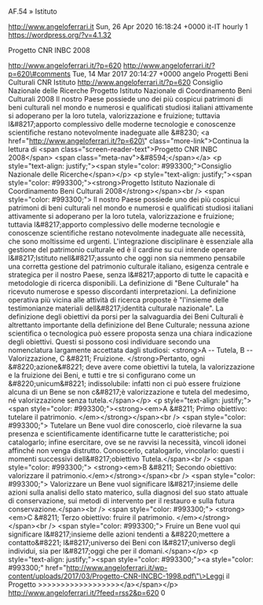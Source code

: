 AF.54 » Istituto

http://www.angeloferrari.it Sun, 26 Apr 2020 16:18:24 +0000 it-IT hourly 1 https://wordpress.org/?v=4.1.32

Progetto CNR INBC 2008

http://www.angeloferrari.it/?p=620 http://www.angeloferrari.it/?p=620\#comments Tue, 14 Mar 2017 20:14:27 +0000 angelo Progetti Beni Culturali CNR Istituto http://www.angeloferrari.it/?p=620 Consiglio Nazionale delle Ricerche Progetto Istituto Nazionale di Coordinamento Beni Culturali 2008 Il nostro Paese possiede uno dei più cospicui patrimoni di beni culturali nel mondo e numerosi e qualificati studiosi italiani attivamente si adoperano per la loro tutela, valorizzazione e fruizione; tuttavia l&\#8217;apporto complessivo delle moderne tecnologie e conoscenze scientifiche restano notevolmente inadeguate alle &\#8230; \<a href=\"http://www.angeloferrari.it/?p=620\" class=\"more-link\"\>Continua la lettura di \<span class=\"screen-reader-text\"\>Progetto CNR INBC 2008\</span\> \<span class=\"meta-nav\"\>&\#8594;\</span\>\</a\> \<p style=\"text-align: justify;\"\>\<span style=\"color: \#993300;\"\>Consiglio Nazionale delle Ricerche\</span\>\</p\> \<p style=\"text-align: justify;\"\>\<span style=\"color: \#993300;\"\>\<strong\>Progetto Istituto Nazionale di Coordinamento Beni Culturali 2008\</strong\>\</span\>\<br /\> \<span style=\"color: \#993300;\"\> Il nostro Paese possiede uno dei più cospicui patrimoni di beni culturali nel mondo e numerosi e qualificati studiosi italiani attivamente si adoperano per la loro tutela, valorizzazione e fruizione; tuttavia l&\#8217;apporto complessivo delle moderne tecnologie e conoscenze scientifiche restano notevolmente inadeguate alle necessità, che sono moltissime ed urgenti. L'integrazione disciplinare è essenziale alla gestione del patrimonio culturale ed è il cardine su cui intende operare l&\#8217;Istituto nell&\#8217;assunto che oggi non sia nemmeno pensabile una corretta gestione del patrimonio culturale italiano, esigenza centrale e strategica per il nostro Paese, senza l&\#8217;apporto di tutte le capacità e metodologie di ricerca disponibili. La definizione di "Bene Culturale" ha ricevuto numerose e spesso discordanti interpretazioni. La definizione operativa più vicina alle attività di ricerca proposte è "l'insieme delle testimonianze materiali dell&\#8217;identità culturale nazionale". La definizione degli obiettivi da porsi per la salvaguardia dei Beni Culturali è altrettanto importante della definizione del Bene Culturale; nessuna azione scientifica o tecnologica può essere proposta senza una chiara indicazione degli obiettivi. Questi si possono così individuare secondo una nomenclatura largamente accettata dagli studiosi: \<strong\>A -- Tutela, B -- Valorizzazione, C &\#8211; Fruizione. \</strong\>Pertanto, ogni &\#8220;azione&\#8221; deve avere come obiettivi la tutela, la valorizzazione e la fruizione dei Beni, e tutti e tre si configurano come un &\#8220;unicum&\#8221; indissolubile: infatti non ci può essere fruizione alcuna di un Bene se non c&\#8217;è valo­rizzazione e tutela del medesimo, né valorizzazione senza tutela.\</span\>\</p\> \<p style=\"text-align: justify;\"\>\<span style=\"color: \#993300;\"\>\<strong\>\<em\>A &\#8211; Primo obiettivo: tutelare il patrimonio. \</em\>\</strong\>\</span\>\<br /\> \<span style=\"color: \#993300;\"\> Tutelare un Bene vuol dire conoscerlo, cioè rilevarne la sua presenza e scientificamente identificarne tutte le caratteristiche; poi catalogarlo; infine esercita­re, ove se ne ravvisi la necessità, vincoli idonei affinché non venga distrutto. Conoscerlo, catalogarlo, vinco­larlo: questi i momenti successivi dell&\#8217;obiettivo Tutela.\</span\>\<br /\> \<span style=\"color: \#993300;\"\> \<strong\>\<em\>B &\#8211; Secondo obiettivo: valorizzare il patrimonio.\</em\>\</strong\>\</span\>\<br /\> \<span style=\"color: \#993300;\"\> Valorizzare un Bene vuol significare l&\#8217;insieme delle azioni sulla analisi dello stato materico, sulla diagnosi del suo stato attuale di conservazione, sui metodi di intervento per il restauro e sulla futura conservazione.\</span\>\<br /\> \<span style=\"color: \#993300;\"\> \<strong\>\<em\>C &\#8211; Terzo obiettivo: fruire il patrimonio. \</em\>\</strong\>\</span\>\<br /\> \<span style=\"color: \#993300;\"\> Fruire un Bene vuol qui significare l&\#8217;insieme delle azioni tendenti a &\#8220;mettere a contatto&\#8221; l&\#8217;universo dei Beni con l&\#8217;universo degli individui, sia per l&\#8217;oggi che per il domani.\</span\>\</p\> \<p style=\"text-align: justify;\"\>\<span style=\"color: \#993300;\"\>\<a style=\"color: \#993300;\" href=\"http://www.angeloferrari.it/wp-content/uploads/2017/03/Progetto-CNR-INCBC-1998.pdf\"\>Leggi il Progetto &gt;&gt;&gt;&gt;&gt;&gt;&gt;&gt;&gt;&gt;&gt;&gt;&gt;&gt;&gt;&gt;&gt;&gt;\</a\>\</span\>\</p\> http://www.angeloferrari.it/?feed=rss2&p=620 0

